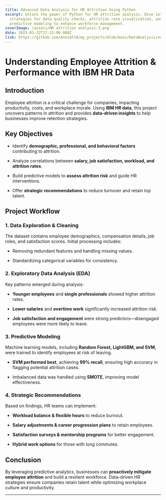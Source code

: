```yaml
---
title: Advanced Data Analysis for HR Attrition Using Python
excerpt: Unlock the power of Python for HR attrition analysis. Dive into
  strategies for data quality checks, attrition rate visualization, and
  predictive modeling to enhance workforce management.
coverImage: /assets/HR attrition analysis-3.png
date: 2025-03-22T17:15:00.000Z
link: https://github.com/AnnieFiB/my_projects/blob/main/DataAnalysis/notebooks/HR%20Attrition%20Analysis.ipynb
---
```

# **Understanding Employee Attrition & Performance with IBM HR Data**

## **Introduction**

Employee attrition is a critical challenge for companies, impacting productivity, costs, and workplace morale. Using **IBM HR data**, this project uncovers patterns in attrition and provides **data-driven insights** to help businesses improve retention strategies.

## **Key Objectives**

*   Identify **demographic, professional, and behavioral factors** contributing to attrition.
    
*   Analyze correlations between **salary, job satisfaction, workload, and attrition rates**.
    
*   Build predictive models to **assess attrition risk** and guide HR interventions.
    
*   Offer **strategic recommendations** to reduce turnover and retain top talent.
    

## **Project Workflow**

### **1\. Data Exploration & Cleaning**

The dataset contains employee demographics, compensation details, job roles, and satisfaction scores. Initial processing includes:

*   Removing redundant features and handling missing values.
    
*   Standardizing categorical variables for consistency.
    

### **2\. Exploratory Data Analysis (EDA)**

Key patterns emerged during analysis:

*   **Younger employees** and **single professionals** showed higher attrition rates.
    
*   **Lower salaries** and **overtime work** significantly increased attrition risk.
    
*   **Job satisfaction and engagement** were strong predictors—disengaged employees were more likely to leave.
    

### **3\. Predictive Modeling**

Machine learning models, including **Random Forest, LightGBM, and SVM**, were trained to identify employees at risk of leaving.

*   **SVM performed best**, achieving **99% recall**, ensuring high accuracy in flagging potential attrition cases.
    
*   Imbalanced data was handled using **SMOTE**, improving model effectiveness.
    

### **4\. Strategic Recommendations**

Based on findings, HR teams can implement:

*   **Workload balance & flexible hours** to reduce burnout.
    
*   **Salary adjustments & career progression plans** to retain employees.
    
*   **Satisfaction surveys & mentorship programs** for better engagement.
    
*   **Hybrid work options** for those with long commutes.
    

## **Conclusion**

By leveraging predictive analytics, businesses can **proactively mitigate employee attrition** and build a resilient workforce. Data-driven HR strategies ensure companies retain talent while optimizing workplace culture and productivity.

* * *